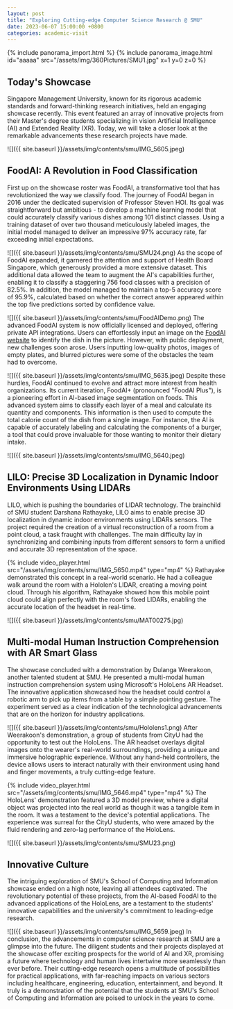 ```yaml
---
layout: post
title: "Exploring Cutting-edge Computer Science Research @ SMU"
date: 2023-06-07 15:00:00 +0800
categories: academic-visit
---
```

{% include panorama_import.html %}
{% include panorama_image.html id="aaaaa" src="/assets/img/360Pictures/SMU1.jpg" x=1 y=0 z=0  %}
## Today's Showcase
Singapore Management University, known for its rigorous academic standards and forward-thinking research initiatives, held an engaging showcase recently. This event featured an array of innovative projects from their Master's degree students specializing in vision Artificial Intelligence (AI) and Extended Reality (XR). Today, we will take a closer look at the remarkable advancements these research projects have made.

![]({{ site.baseurl }}/assets/img/contents/smu/IMG_5605.jpeg)
## FoodAI: A Revolution in Food Classification
First up on the showcase roster was FoodAI, a transformative tool that has revolutionized the way we classify food. The journey of FoodAI began in 2016 under the dedicated supervision of Professor Steven HOI. Its goal was straightforward but ambitious - to develop a machine learning model that could accurately classify various dishes among 101 distinct classes. Using a training dataset of over two thousand meticulously labeled images, the initial model managed to deliver an impressive 97% accuracy rate, far exceeding initial expectations.

![]({{ site.baseurl }}/assets/img/contents/smu/SMU24.png)
As the scope of FoodAI expanded, it garnered the attention and support of Health Board Singapore, which generously provided a more extensive dataset. This additional data allowed the team to augment the AI's capabilities further, enabling it to classify a staggering 756 food classes with a precision of 82.5%. In addition, the model managed to maintain a top-5 accuracy score of 95.9%, calculated based on whether the correct answer appeared within the top five predictions sorted by confidence value.

![]({{ site.baseurl }}/assets/img/contents/smu/FoodAIDemo.png)
The advanced FoodAI system is now officially licensed and deployed, offering private API integrations. Users can effortlessly input an image on the [FoodAI website](https://foodai.org) to identify the dish in the picture. However, with public deployment, new challenges soon arose. Users inputting low-quality photos, images of empty plates, and blurred pictures were some of the obstacles the team had to overcome.

![]({{ site.baseurl }}/assets/img/contents/smu/IMG_5635.jpeg)
Despite these hurdles, FoodAI continued to evolve and attract more interest from health organizations. Its current iteration, FoodAI+ (pronounced "FoodAI Plus"), is a pioneering effort in AI-based image segmentation on foods. This advanced system aims to classify each layer of a meal and calculate its quantity and components. This information is then used to compute the total calorie count of the dish from a single image. For instance, the AI is capable of accurately labeling and calculating the components of a burger, a tool that could prove invaluable for those wanting to monitor their dietary intake.

![]({{ site.baseurl }}/assets/img/contents/smu/IMG_5640.jpeg)
## LILO: Precise 3D Localization in Dynamic Indoor Environments Using LIDARs
LILO, which is pushing the boundaries of LIDAR technology. The brainchild of SMU student Darshana Rathayake, LILO aims to enable precise 3D localization in dynamic indoor environments using LIDARs sensors. The project required the creation of a virtual reconstruction of a room from a point cloud, a task fraught with challenges. The main difficulty lay in synchronizing and combining inputs from different sensors to form a unified and accurate 3D representation of the space.

{% include video_player.html src="/assets/img/contents/smu/IMG_5650.mp4" type="mp4" %}
Rathayake demonstrated this concept in a real-world scenario. He had a colleague walk around the room with a Hololen's LIDAR, creating a moving point cloud. Through his algorithm, Rathayake showed how this mobile point cloud could align perfectly with the room's fixed LIDARs, enabling the accurate location of the headset in real-time.

![]({{ site.baseurl }}/assets/img/contents/smu/MAT00275.jpg)
## Multi-modal Human Instruction Comprehension with AR Smart Glass
The showcase concluded with a demonstration by Dulanga Weerakoon, another talented student at SMU. He presented a multi-modal human instruction comprehension system using Microsoft's HoloLens AR Headset. The innovative application showcased how the headset could control a robotic arm to pick up items from a table by a simple pointing gesture. The experiment served as a clear indication of the technological advancements that are on the horizon for industry applications.

![]({{ site.baseurl }}/assets/img/contents/smu/Hololens1.png)
After Weerakoon's demonstration, a group of students from CityU had the opportunity to test out the HoloLens. The AR headset overlays digital images onto the wearer's real-world surroundings, providing a unique and immersive holographic experience. Without any hand-held controllers, the device allows users to interact naturally with their environment using hand and finger movements, a truly cutting-edge feature.

{% include video_player.html src="/assets/img/contents/smu/IMG_5646.mp4" type="mp4" %}
The HoloLens' demonstration featured a 3D model preview, where a digital object was projected into the real world as though it was a tangible item in the room. It was a testament to the device's potential applications. The experience was surreal for the CityU students, who were amazed by the fluid rendering and zero-lag performance of the HoloLens.

![]({{ site.baseurl }}/assets/img/contents/smu/SMU23.png)
## Innovative Culture
The intriguing exploration of SMU's School of Computing and Information showcase ended on a high note, leaving all attendees captivated. The revolutionary potential of these projects, from the AI-based FoodAI to the advanced applications of the HoloLens, are a testament to the students' innovative capabilities and the university's commitment to leading-edge research.

![]({{ site.baseurl }}/assets/img/contents/smu/IMG_5659.jpeg)
In conclusion, the advancements in computer science research at SMU are a glimpse into the future. The diligent students and their projects displayed at the showcase offer exciting prospects for the world of AI and XR, promising a future where technology and human lives intertwine more seamlessly than ever before. Their cutting-edge research opens a multitude of possibilities for practical applications, with far-reaching impacts on various sectors including healthcare, engineering, education, entertainment, and beyond. It truly is a demonstration of the potential that the students at SMU's School of Computing and Information are poised to unlock in the years to come.

